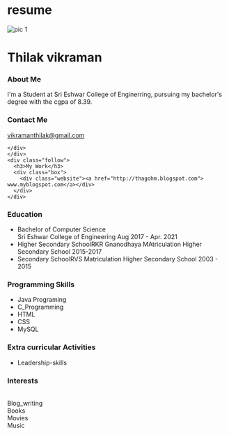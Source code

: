 # resume
![pic 1](https://user-images.githubusercontent.com/52696573/85228546-99693f80-b401-11ea-8e30-b1bf6a13a9ed.jpg)

<body>
<div id="resume">
  <div id="base">
    <div id="profile">
      <div class="info">
        <h1 class="name">Thilak vikraman</h1>
      </div>
    </div>
    <div class="about">
      <h3>About Me</h3>I'm a Student at Sri Eshwar College of Enginerring, pursuing my bachelor's degree with the cgpa of 8.39. </div>
    <div class="contact">
      <h3>Contact Me</h3>
      <div class="email"><a href="vikramanthilak@gmail.com"><span>vikramanthilak@gmail.com</span></a></div>
      
    </div>
    </div>
    <div class="follow">
      <h3>My Work</h3>
      <div class="box">
        <div class="website"><a href="http://thagohm.blogspot.com"> www.myblogspot.com</a></div>
      </div>
    </div>
  <div class="func">
    <div class="edu">
      <h3><i class="fa fa-graduation-cap"></i>Education</h3>
      <ul>
        <li><span>Bachelor of Computer Science<br>Sri Eshwar College of Engineering</span> Aug 2017 - Apr. 2021</li>
        <li><span>Higher Secondary School</span>RKR Gnanodhaya MAtriculation Higher Secondary School 2015-2017</li>
        <li><span>Secondary School</span>RVS Matriculation Higher Secondary School 2003 - 2015</li>
      </ul>
    </div>
    <div class="skills-prog">
      <h3><i class="fas fa-code"></i>Programming Skills</h3>
      <ul>
        <li data-percent="95"><span>Java Programing</span>
          <div class="skills-bar">
            <div class="bar"></div>
          </div>
        </li>
        <li data-percent="90"><span>C_Programming</span>
          <div class="skills-bar">
            <div class="bar"></div>
          </div>
        </li>
        <li data-percent="60"><span>HTML</span>
          <div class="skills-bar">
            <div class="bar"></div>
          </div>
        </li>
        <li data-percent="50"><span>CSS</span>
          <div class="skills-bar">
            <div class="bar"></div>
          </div>
        </li>
        <li data-percent="40"><span>MySQL</span>
          <div class="skills-bar">
            <div class="bar"></div>
          </div>
        </li>
      </ul>
    </div>
    <div class="">
      <h3><i class="fas fa-code"></i>Extra curricular Activities</h3>
      <ul>
        <li data-percent="95"><span>Leadership-skills</span>
          <div class="skills-bar">
            <div class="bar"></div>
          </div>
        </li>
      </ul>
   </div>
    <div class="interests">
      <h3><i class="fas fa-star"></i>Interests</h3>
      <div class="interests-items"><br>
        <div class="art"><i class="fas fa-palette"></i><span> Blog_writing</span></div>
        <div class="art"><i class="fas fa-book"></i><span> Books</span></div>
        <div class="movies"><i class="fas fa-film"></i><span> Movies</span></div>
        <div class="music"><i class="fas fa-headphones"></i> <span>Music</span></div>
      </div>
    </div>
  </div>
</div>
</body>

